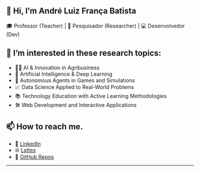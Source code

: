 ## 👋 Hi, I’m André Luiz França Batista
🎓 Professor (Teacher) | 🧠 Pesquisador (Researcher) | 💻 Desenvolvedor (Dev)  

## 👀 I’m interested in these research topics:
- 🤖🌾 AI & Innovation in Agribusiness
- 🤖 Artificial Intelligence & Deep Learning
- 🧩 Autonomous Agents in Games and Simulations
- 📈 Data Science Applied to Real-World Problems
- 📚 Technology Education with Active Learning Methodologies
- 🛠️ Web Development and Interactive Applications


## 📫 How to reach me. 
- 💼 [LinkedIn](https://www.linkedin.com/in/dr-andre-luiz-franca-batista/)
- 🌐 [Lattes](http://lattes.cnpq.br/6730030915781776)
- 🧠 [GitHub Repos](https://github.com/andreluizfrancabatista)

---
